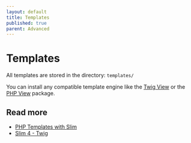 ```yaml
---
layout: default
title: Templates
published: true
parent: Advanced
---
```


# Templates

All templates are stored in the directory: `templates/`

You can install any compatible template engine like the [Twig View](https://github.com/slimphp/Twig-View) 
or the [PHP View](https://github.com/slimphp/PHP-View) package.

## Read more

* [PHP Templates with Slim](https://ko-fi.com/s/5f182b4b22)
* [Slim 4 - Twig](https://ko-fi.com/s/5f182b4b22)
